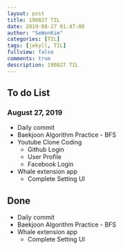 ```yaml
---
layout: post
title: 190827 TIL
date: 2019-08-27 01:47:00
author: "SeWonKim"
categories: [TIL]
tags: [jekyll, TIL]
fullview: false
comments: true
description: 190827 TIL
---
```


## To do List

### August 27, 2019

- Daily commit
- Baekjoon Algorithm Practice - BFS
- Youtube Clone Coding
  - Github Login
  - User Profile
  - Facebook Login
- Whale extension app
  - Complete Setting UI

## Done

- Daily commit
- Baekjoon Algorithm Practice - BFS
- Whale extension app
  - Complete Setting UI
